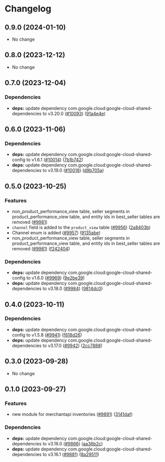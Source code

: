 # Changelog

## 0.9.0 (2024-01-10)

* No change


## 0.8.0 (2023-12-12)

* No change


## 0.7.0 (2023-12-04)

### Dependencies

* **deps:** update dependency com.google.cloud:google-cloud-shared-dependencies to v3.20.0 ([#10093](https://github.com/googleapis/google-cloud-java/issues/10093)) ([91a4e4e](https://github.com/googleapis/google-cloud-java/commit/91a4e4e20252f667b8fc6bda0d9ceaf947348274))


## 0.6.0 (2023-11-06)

### Dependencies

* **deps:** update dependency com.google.cloud:google-cloud-shared-config to v1.6.1 ([#10014](https://github.com/googleapis/google-cloud-java/issues/10014)) ([7b1b742](https://github.com/googleapis/google-cloud-java/commit/7b1b742dab21139398032549fb03e127b1a03841))
* **deps:** update dependency com.google.cloud:google-cloud-shared-dependencies to v3.19.0 ([#10018](https://github.com/googleapis/google-cloud-java/issues/10018)) ([d9b705a](https://github.com/googleapis/google-cloud-java/commit/d9b705aaed8ea4447c7a02d5c54300f8909a30b1))


## 0.5.0 (2023-10-25)

### Features

* non_product_performance_view table, seller segments in product_performance_view table, and entity ids in best_seller tables are removed ([#9981](https://github.com/googleapis/google-cloud-java/issues/9981))
* `channel` field is added to the `product_view` table ([#9956](https://github.com/googleapis/google-cloud-java/issues/9956)) ([2a8403b](https://github.com/googleapis/google-cloud-java/commit/2a8403b4c948f315911384c46c74d33afcb2eb65))
* Channel enum is added ([#9957](https://github.com/googleapis/google-cloud-java/issues/9957)) ([9135abe](https://github.com/googleapis/google-cloud-java/commit/9135abe92be0639bde65a98709cd9d9df6385ae7))
* non_product_performance_view table, seller segments in product_performance_view table, and entity ids in best_seller tables are removed ([#9981](https://github.com/googleapis/google-cloud-java/issues/9981)) ([f242404](https://github.com/googleapis/google-cloud-java/commit/f242404af5d3a84b84bfd57937a06f9cbb99674c))

### Dependencies

* **deps:** update dependency com.google.cloud:google-cloud-shared-config to v1.6.0 ([#9969](https://github.com/googleapis/google-cloud-java/issues/9969)) ([9e2be39](https://github.com/googleapis/google-cloud-java/commit/9e2be39c5b2d7764421325f65a6d0d06351fcda5))
* **deps:** update dependency com.google.cloud:google-cloud-shared-dependencies to v3.18.0 ([#9984](https://github.com/googleapis/google-cloud-java/issues/9984)) ([9814dc0](https://github.com/googleapis/google-cloud-java/commit/9814dc092ad7edb7b1b21f87fa48d76a2423d731))


## 0.4.0 (2023-10-11)

### Dependencies

* **deps:** update dependency com.google.cloud:google-cloud-shared-config to v1.5.8 ([#9941](https://github.com/googleapis/google-cloud-java/issues/9941)) ([f818d26](https://github.com/googleapis/google-cloud-java/commit/f818d26968e1f19d302da1f1ea0145b2cc496ce0))
* **deps:** update dependency com.google.cloud:google-cloud-shared-dependencies to v3.17.0 ([#9942](https://github.com/googleapis/google-cloud-java/issues/9942)) ([2cc7888](https://github.com/googleapis/google-cloud-java/commit/2cc78885d76ae5e7dfc4cc9f3034c25fa22c6cc1))


## 0.3.0 (2023-09-28)

* No change


## 0.1.0 (2023-09-27)

### Features

* new module for merchantapi inventories ([#9891](https://github.com/googleapis/google-cloud-java/issues/9891)) ([3141daf](https://github.com/googleapis/google-cloud-java/commit/3141dafaaa59392d09ac9b63175b79dc77b537a2))

### Dependencies

* **deps:** update dependency com.google.cloud:google-cloud-shared-dependencies to v3.16.0 ([#9866](https://github.com/googleapis/google-cloud-java/issues/9866)) ([aa36b2c](https://github.com/googleapis/google-cloud-java/commit/aa36b2c3c31b817052239fd771a21d20108b2c31))
* **deps:** update dependency com.google.cloud:google-cloud-shared-dependencies to v3.16.1 ([#9881](https://github.com/googleapis/google-cloud-java/issues/9881)) ([8a29511](https://github.com/googleapis/google-cloud-java/commit/8a2951166eb0305be040cc0ae38be105c437ba25))
